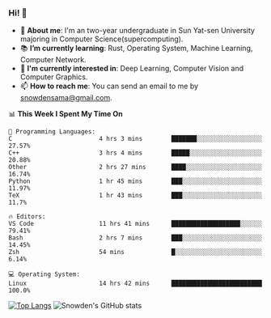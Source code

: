 ### Hi! 👋

+ :school: **About me**: I'm an two-year undergraduate in Sun Yat-sen University majoring in Computer Science(supercomputing).
+ :books: **I’m currently learning**: Rust, Operating System, Machine Learning, Computer Network.
+ :lollipop: **I'm currently interested in**: Deep Learning, Computer Vision and Computer Graphics.
+ 📫 **How to reach me**: You can send an email to me by snowdensama@gmail.com.

<!--START_SECTION:waka-->
📊 **This Week I Spent My Time On** 

```text
💬 Programming Languages: 
C                        4 hrs 3 mins        ███████░░░░░░░░░░░░░░░░░░   27.57% 
C++                      3 hrs 4 mins        █████░░░░░░░░░░░░░░░░░░░░   20.88% 
Other                    2 hrs 27 mins       ████░░░░░░░░░░░░░░░░░░░░░   16.74% 
Python                   1 hr 45 mins        ███░░░░░░░░░░░░░░░░░░░░░░   11.97% 
TeX                      1 hr 43 mins        ███░░░░░░░░░░░░░░░░░░░░░░   11.7%

🔥 Editors: 
VS Code                  11 hrs 41 mins      ███████████████████░░░░░░   79.41% 
Bash                     2 hrs 7 mins        ███░░░░░░░░░░░░░░░░░░░░░░   14.45% 
Zsh                      54 mins             █░░░░░░░░░░░░░░░░░░░░░░░░   6.14%

💻 Operating System: 
Linux                    14 hrs 42 mins      █████████████████████████   100.0%

```


<!--END_SECTION:waka-->


[![Top Langs](https://github-readme-stats.vercel.app/api/top-langs/?username=lixk28&langs_count=8&layout=compact&hide_border=true)](https://github.com/lixk28/github-readme-stats)
![Snowden's GitHub stats](https://github-readme-stats.vercel.app/api?username=lixk28&show_icons=true&hide_border=true&count_private=true)



<!--
**lixk28/lixk28** is a ✨ _special_ ✨ repository because its `README.md` (this file) appears on your GitHub profile.

Here are some ideas to get you started:

- 🔭 I’m currently working on ...
- 🌱 I’m currently learning ...
- 👯 I’m looking to collaborate on ...
- 🤔 I’m looking for help with ...
- 💬 Ask me about ...
- 📫 How to reach me: ...
- 😄 Pronouns: ...
- ⚡ Fun fact: ...
  -->
